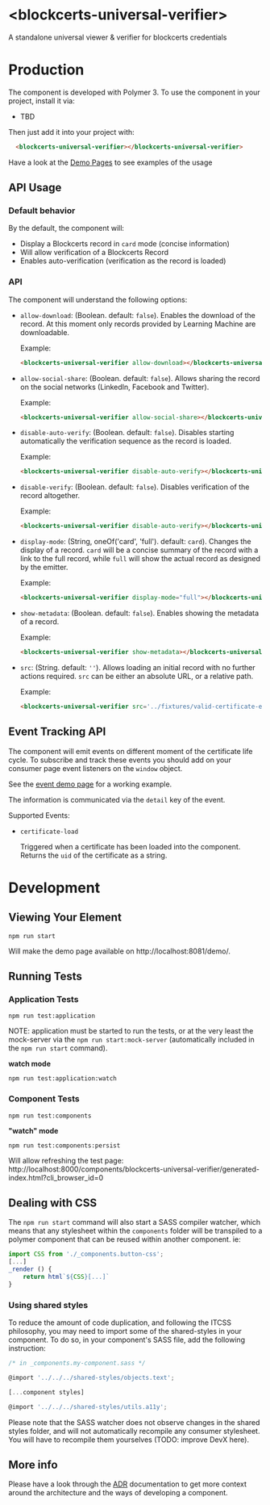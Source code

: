 # \<blockcerts-universal-verifier\>

A standalone universal viewer &amp; verifier for blockcerts credentials

# Production
The component is developed with Polymer 3.
To use the component in your project, install it via:

- TBD

Then just add it into your project with:

```html
  <blockcerts-universal-verifier></blockcerts-universal-verifier>
```

Have a look at the [Demo Pages](/demo) to see examples of the usage

## API Usage

### Default behavior
By the default, the component will:
- Display a Blockcerts record in `card` mode (concise information)
- Will allow verification of a Blockcerts Record
- Enables auto-verification (verification as the record is loaded)

### API
The component will understand the following options:

- `allow-download`: (Boolean. default: `false`). Enables the download of the record. At this moment only records provided by Learning Machine are downloadable. 
   
   Example:
   
   ```html
   <blockcerts-universal-verifier allow-download></blockcerts-universal-verifier>
   ```
- `allow-social-share`: (Boolean. default: `false`). Allows sharing the record on the social networks (LinkedIn, Facebook and Twitter). 
   
   Example:
   
   ```html
   <blockcerts-universal-verifier allow-social-share></blockcerts-universal-verifier>
   ```
- `disable-auto-verify`: (Boolean. default: `false`). Disables starting automatically the verification sequence as the record is loaded. 
   
   Example:
   
   ```html
   <blockcerts-universal-verifier disable-auto-verify></blockcerts-universal-verifier>
   ```
- `disable-verify`: (Boolean. default: `false`). Disables verification of the record altogether. 
  
  Example:
  
  ```html
  <blockcerts-universal-verifier disable-auto-verify></blockcerts-universal-verifier>
  ```
- `display-mode`: (String, oneOf('card', 'full'). default: `card`). Changes the display of a record. `card` will be a concise summary of the record with a link to the full record, while `full` will show the actual record as designed by the emitter.  
  
  Example:
  
  ```html
  <blockcerts-universal-verifier display-mode="full"></blockcerts-universal-verifier>
  ```
- `show-metadata`: (Boolean. default: `false`). Enables showing the metadata of a record.  
  
  Example:
  
  ```html
  <blockcerts-universal-verifier show-metadata></blockcerts-universal-verifier>
  ```
- `src`: (String. default: `''`). Allows loading an initial record with no further actions required. `src` can be either an absolute URL, or a relative path.  
  
  Example:
  
  ```html
  <blockcerts-universal-verifier src='../fixtures/valid-certificate-example.json'></blockcerts-universal-verifier>
  ```
  
## Event Tracking API
The component will emit events on different moment of the certificate life cycle.
To subscribe and track these events you should add on your consumer page event listeners on the `window` object.

See the [event demo page](https://github.com/learningmachine/blockcerts-universal-verifier/blob/master/demo/with-api-certificate.html) for a working example.

The information is communicated via the `detail` key of the event.

Supported Events:
- `certificate-load`
   
   Triggered when a certificate has been loaded into the component.
   Returns the `uid` of the certificate as a string.
   

# Development
## Viewing Your Element

```
npm run start
```

Will make the demo page available on http://localhost:8081/demo/. 

## Running Tests

### Application Tests

```
npm run test:application
```

NOTE: application must be started to run the tests, or at the very least the mock-server via the `npm run start:mock-server` (automatically included in the `npm run start` command).

**watch mode**

```
npm run test:application:watch
```

### Component Tests
```
npm run test:components
```

**"watch" mode**
```
npm run test:components:persist
```
Will allow refreshing the test page: http://localhost:8000/components/blockcerts-universal-verifier/generated-index.html?cli_browser_id=0

## Dealing with CSS
The `npm run start` command will also start a SASS compiler watcher, which means that any stylesheet within the `components` folder will be transpiled to a polymer component that can be reused within another component. ie:

```javascript
import CSS from './_components.button-css';
[...]
_render () {
    return html`${CSS}[...]`
}
```

### Using shared styles
To reduce the amount of code duplication, and following the ITCSS philosophy, you may need to import some of the shared-styles in your component.
To do so, in your component's SASS file, add the following instruction:

```javascript
/* in _components.my-component.sass */

@import '../../../shared-styles/objects.text';

[...component styles]

@import '../../../shared-styles/utils.a11y';
```

Please note that the SASS watcher does not observe changes in the shared styles folder, and will not automatically recompile any consumer stylesheet. You will have to recompile them yourselves (TODO: improve DevX here).

## More info
Please have a look through the [ADR](/docs/ADR) documentation to get more context around the architecture and the ways of developing a component.

